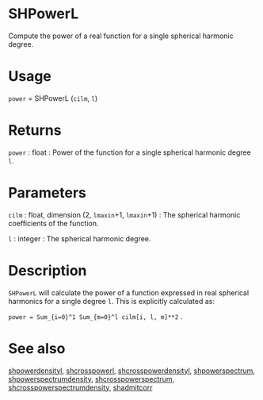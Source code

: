 # SHPowerL

Compute the power of a real function for a single spherical harmonic degree.

# Usage

`power` = SHPowerL (`cilm`, `l`)

# Returns

`power` : float
:   Power of the function for a single spherical harmonic degree `l`.

# Parameters

`cilm` : float, dimension (2, `lmaxin`+1, `lmaxin`+1)
:   The spherical harmonic coefficients of the function.

`l` : integer
:   The spherical harmonic degree.

# Description

`SHPowerL` will calculate the power of a function expressed in real spherical harmonics for a single degree `l`. This is explicitly calculated as:

`power = Sum_{i=0}^1 Sum_{m=0}^l cilm[i, l, m]**2` .

# See also

[shpowerdensityl](pyshpowerdensityl.html), [shcrosspowerl](pyshcrosspowerl.html), [shcrosspowerdensityl](pyshcrosspowerdensityl.html), [shpowerspectrum](pyshpowerspectrum.html), [shpowerspectrumdensity](pyshpowerspectrumdensity.html), [shcrosspowerspectrum](pyshcrosspowerspectrum.html), [shcrosspowerspectrumdensity](pyshcrosspowerspectrumdensity.html), [shadmitcorr](pyshadmitcorr.html)
